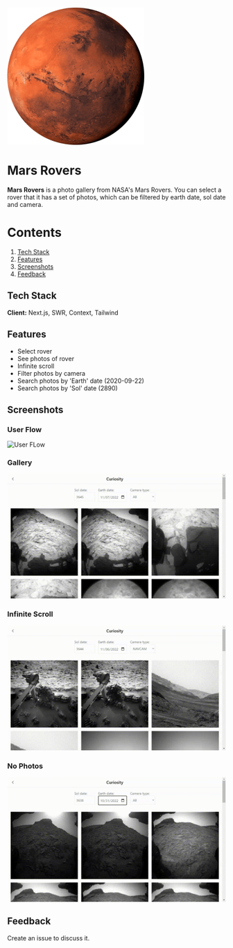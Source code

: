 ![Mars Rovers](/docs/mars.png)

# Mars Rovers

**Mars Rovers** is a photo gallery from NASA's Mars Rovers. You can select a rover that it has a set of photos, which can be filtered by earth date, sol date and camera.

# Contents

1. [Tech Stack](#tech-stack)
2. [Features](#features)
3. [Screenshots](#screenshots)
4. [Feedback](#feedback)

## Tech Stack

**Client:** Next.js, SWR, Context, Tailwind

## Features

- Select rover
- See photos of rover
- Infinite scroll
- Filter photos by camera
- Search photos by 'Earth' date (2020-09-22)
- Search photos by 'Sol' date (2890)

## Screenshots

### User Flow

![User FLow](/docs/user-flow.gif)

### Gallery

![Gallery](/docs/gallery.gif)

### Infinite Scroll

![Infinite Scroll](/docs/infinite-scroll.gif)

### No Photos

![No Photos](/docs/no-photos.gif)
## Feedback

Create an issue to discuss it.
